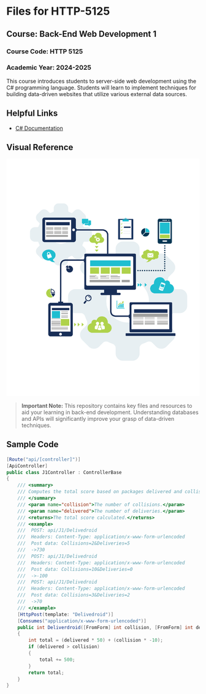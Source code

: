 # Files for HTTP-5125
## Course: Back-End Web Development 1
### Course Code: HTTP 5125

### Academic Year: 2024-2025

This course introduces students to server-side web development using the C# programming language. Students will learn to implement techniques for building data-driven websites that utilize various external data sources.

## Helpful Links
- [C# Documentation](https://learn.microsoft.com/en-us/dotnet/csharp/)

## Visual Reference
![C# Web Development Overview](backend.png)

> **Important Note:** This repository contains key files and resources to aid your learning in back-end development. Understanding databases and APIs will significantly improve your grasp of data-driven techniques.

## Sample Code

```csharp
[Route("api/[controller]")]
[ApiController]
public class J1Controller : ControllerBase
{
    /// <summary>
    /// Computes the total score based on packages delivered and collisions.
    /// </summary>
    /// <param name="collision">The number of collisions.</param>
    /// <param name="delivered">The number of deliveries.</param>
    /// <returns>The total score calculated.</returns>
    /// <example>
    ///  POST: api/J1/Delivedroid
    ///  Headers: Content-Type: application/x-www-form-urlencoded
    ///  Post data: Collisions=2&Deliveries=5
    ///  ->730
    ///  POST: api/J1/Delivedroid
    ///  Headers: Content-Type: application/x-www-form-urlencoded
    ///  Post data: Collisions=10&Deliveries=0
    ///  ->-100
    ///  POST: api/J1/Delivedroid
    ///  Headers: Content-Type: application/x-www-form-urlencoded
    ///  Post data: Collisions=3&Deliveries=2
    ///  ->70
    /// </example>
    [HttpPost(template: "Delivedroid")]
    [Consumes("application/x-www-form-urlencoded")]
    public int Deliverdroid([FromForm] int collision, [FromForm] int delivered)
    {
        int total = (delivered * 50) + (collision * -10);
        if (delivered > collision)
        {
            total += 500;
        }
        return total;
    }
}
